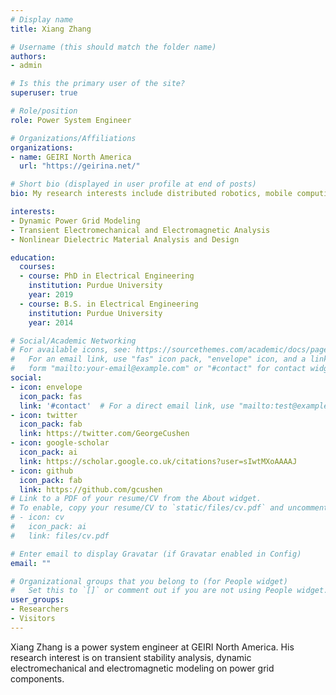 ```yaml
---
# Display name
title: Xiang Zhang

# Username (this should match the folder name)
authors:
- admin

# Is this the primary user of the site?
superuser: true

# Role/position
role: Power System Engineer

# Organizations/Affiliations
organizations:
- name: GEIRI North America
  url: "https://geirina.net/"

# Short bio (displayed in user profile at end of posts)
bio: My research interests include distributed robotics, mobile computing and programmable matter.

interests:
- Dynamic Power Grid Modeling
- Transient Electromechanical and Electromagnetic Analysis
- Nonlinear Dielectric Material Analysis and Design

education:
  courses:
  - course: PhD in Electrical Engineering
    institution: Purdue University
    year: 2019
  - course: B.S. in Electrical Engineering
    institution: Purdue University
    year: 2014

# Social/Academic Networking
# For available icons, see: https://sourcethemes.com/academic/docs/page-builder/#icons
#   For an email link, use "fas" icon pack, "envelope" icon, and a link in the
#   form "mailto:your-email@example.com" or "#contact" for contact widget.
social:
- icon: envelope
  icon_pack: fas
  link: '#contact'  # For a direct email link, use "mailto:test@example.org".
- icon: twitter
  icon_pack: fab
  link: https://twitter.com/GeorgeCushen
- icon: google-scholar
  icon_pack: ai
  link: https://scholar.google.co.uk/citations?user=sIwtMXoAAAAJ
- icon: github
  icon_pack: fab
  link: https://github.com/gcushen
# Link to a PDF of your resume/CV from the About widget.
# To enable, copy your resume/CV to `static/files/cv.pdf` and uncomment the lines below.
# - icon: cv
#   icon_pack: ai
#   link: files/cv.pdf

# Enter email to display Gravatar (if Gravatar enabled in Config)
email: ""

# Organizational groups that you belong to (for People widget)
#   Set this to `[]` or comment out if you are not using People widget.
user_groups:
- Researchers
- Visitors
---
```


<!-- Nelson Bighetti is a professor of artificial intelligence at the Stanford AI Lab. His research interests include distributed robotics, mobile computing and programmable matter. He leads the Robotic Neurobiology group, which develops self-reconfiguring robots, systems of self-organizing robots, and mobile sensor networks. -->

<!-- Lorem ipsum dolor sit amet, consectetur adipiscing elit. Sed neque elit, tristique placerat feugiat ac, facilisis vitae arcu. Proin eget egestas augue. Praesent ut sem nec arcu pellentesque aliquet. Duis dapibus diam vel metus tempus vulputate. -->
Xiang Zhang is a power system engineer at GEIRI North America. His research interest is on transient stability analysis, dynamic electromechanical and electromagnetic modeling on power grid components.